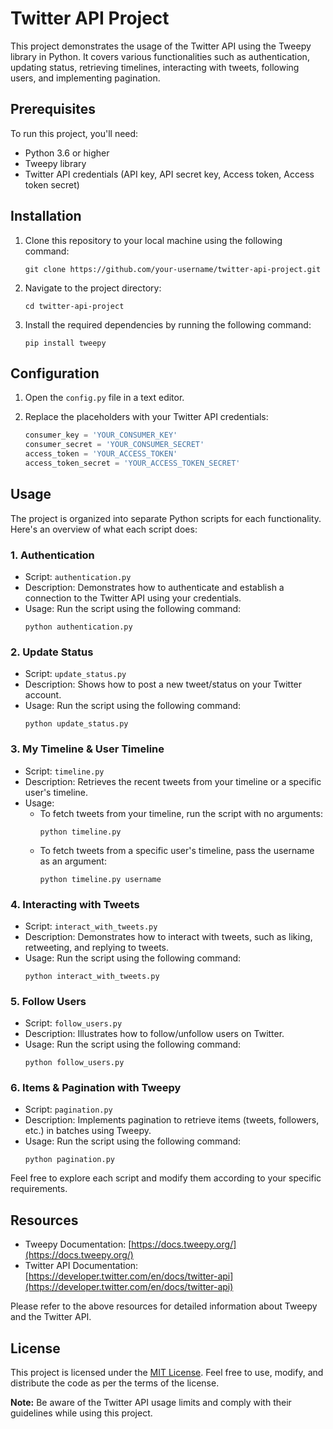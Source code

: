 # Twitter API Project

This project demonstrates the usage of the Twitter API using the Tweepy library in Python. It covers various functionalities such as authentication, updating status, retrieving timelines, interacting with tweets, following users, and implementing pagination.

## Prerequisites

To run this project, you'll need:

- Python 3.6 or higher
- Tweepy library
- Twitter API credentials (API key, API secret key, Access token, Access token secret)

## Installation

1. Clone this repository to your local machine using the following command:
   ```
   git clone https://github.com/your-username/twitter-api-project.git
   ```

2. Navigate to the project directory:
   ```
   cd twitter-api-project
   ```

3. Install the required dependencies by running the following command:
   ```
   pip install tweepy
   ```

## Configuration

1. Open the `config.py` file in a text editor.

2. Replace the placeholders with your Twitter API credentials:
   ```python
   consumer_key = 'YOUR_CONSUMER_KEY'
   consumer_secret = 'YOUR_CONSUMER_SECRET'
   access_token = 'YOUR_ACCESS_TOKEN'
   access_token_secret = 'YOUR_ACCESS_TOKEN_SECRET'
   ```

## Usage

The project is organized into separate Python scripts for each functionality. Here's an overview of what each script does:

### 1. Authentication

- Script: `authentication.py`
- Description: Demonstrates how to authenticate and establish a connection to the Twitter API using your credentials.
- Usage: Run the script using the following command:
  ```
  python authentication.py
  ```

### 2. Update Status

- Script: `update_status.py`
- Description: Shows how to post a new tweet/status on your Twitter account.
- Usage: Run the script using the following command:
  ```
  python update_status.py
  ```

### 3. My Timeline & User Timeline

- Script: `timeline.py`
- Description: Retrieves the recent tweets from your timeline or a specific user's timeline.
- Usage:
  - To fetch tweets from your timeline, run the script with no arguments:
    ```
    python timeline.py
    ```
  - To fetch tweets from a specific user's timeline, pass the username as an argument:
    ```
    python timeline.py username
    ```

### 4. Interacting with Tweets

- Script: `interact_with_tweets.py`
- Description: Demonstrates how to interact with tweets, such as liking, retweeting, and replying to tweets.
- Usage: Run the script using the following command:
  ```
  python interact_with_tweets.py
  ```

### 5. Follow Users

- Script: `follow_users.py`
- Description: Illustrates how to follow/unfollow users on Twitter.
- Usage: Run the script using the following command:
  ```
  python follow_users.py
  ```

### 6. Items & Pagination with Tweepy

- Script: `pagination.py`
- Description: Implements pagination to retrieve items (tweets, followers, etc.) in batches using Tweepy.
- Usage: Run the script using the following command:
  ```
  python pagination.py
  ```

Feel free to explore each script and modify them according to your specific requirements.

## Resources

- Tweepy Documentation: [https://docs.tweepy.org/](https://docs.tweepy.org/)
- Twitter API Documentation: [https://developer.twitter.com/en/docs/twitter-api](https://developer.twitter.com/en/docs/twitter-api)

Please refer to the above resources for detailed information about Tweepy and the Twitter API.

## License

This project is licensed under the [MIT License](LICENSE). Feel free to use, modify, and distribute the code as per the terms of the license.

**Note:** Be aware of the Twitter API usage limits and comply with their guidelines while using this project.
